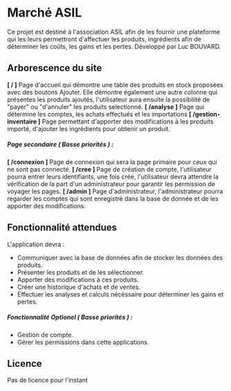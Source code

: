 # Marché ASIL

Ce projet est destiné à l'association ASIL afin de les fournir une plateforme qui les leurs permettront d'affectuer les produits, ingrédients afin de déterminer les coûts, les gains et les pertes.
Développé par Luc BOUVARD.

## Arborescence du site

**[ / ]** Page d'accueil qui démontre une table des produits en stock proposées avec des boutons Ajouter. Elle démontre également une autre colonne qui présentes les produits ajoutés, l'utilisateur aura ensuite la possibilité de "payer" ou "d'annuler" les produits selectionné. 
**[ /analyse ]** Page qui détermine les comptes, les achats effectués et les importations 
**[ /gestion-inventaire ]** Page permettant d'apporter des modifications à les produits importé, d'ajouter les ingrédients pour obtenir un produit.

##### *Page secondaire ( Basse priorités ) :*

**[ /connexion ]** Page de connexion qui sera la page primaire pour ceux qui ne sont pas connecté.
**[ /cree ]** Page de création de compte, l'utilisateur pourra entrer leurs identifiants, une fois crée, l'utilisateur devra attendre la vérification de la part d'un administrateur pour garantir les permission de voyager les pages.
**[ /admin ]** Page d'administrateur, l'administrateur pourra regarder les comptes qui sont enregistré dans la base de donnée et de les apporter des modifications.

## Fonctionnalité attendues 

L'application devra : 
- Communiquer avec la base de données afin de stocker les données des produits.
- Présenter les produits et de les sélectionner.
- Apporter des modifications à ces produits. 
- Créer une historique d'achats et de ventes.
- Effectuer les analyses et calculs nécéssaire pour déterminer les gains et pertes. 

##### *Fonctionnalité Optionel ( Basse priorités ) :*

- Gestion de compte. 
- Gérer les permissions dans cette applications.

## Licence 

Pas de licence pour l'instant